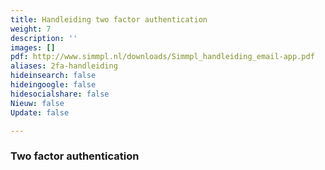 ```yaml
---
title: Handleiding two factor authentication
weight: 7
description: ''
images: []
pdf: http://www.simmpl.nl/downloads/Simmpl_handleiding_email-app.pdf
aliases: 2fa-handleiding
hideinsearch: false
hideingoogle: false
hidesocialshare: false
Nieuw: false
Update: false

---
```


### Two factor authentication
